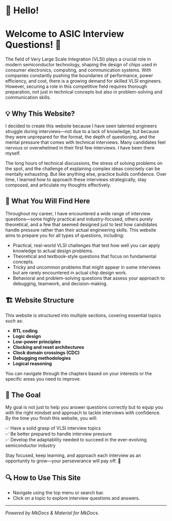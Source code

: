 # 👋 Hello!
# Welcome to ASIC Interview Questions! 🚀

The field of Very Large Scale Integration (VLSI) plays a crucial role in modern semiconductor technology, shaping the design of chips used in consumer electronics, computing, and communication systems. With companies constantly pushing the boundaries of performance, power efficiency, and cost, there is a growing demand for skilled VLSI engineers. However, securing a role in this competitive field requires thorough preparation, not just in technical concepts but also in problem-solving and communication skills.

## 💡 Why This Website?

I decided to create this website because I have seen talented engineers struggle during interviews—not due to a lack of knowledge, but because they were unprepared for the format, the depth of questioning, and the mental pressure that comes with technical interviews. Many candidates feel nervous or overwhelmed in their first few interviews. I have been there myself. 

The long hours of technical discussions, the stress of solving problems on the spot, and the challenge of explaining complex ideas concisely can be mentally exhausting. But like anything else, practice builds confidence. Over time, I learned how to approach these interviews strategically, stay composed, and articulate my thoughts effectively.

## 🎯 What You Will Find Here

Throughout my career, I have encountered a wide range of interview questions—some highly practical and industry-focused, others purely theoretical, and a few that seemed designed just to test how candidates handle pressure rather than their actual engineering skills. This website aims to prepare you for all types of questions, including:

- Practical, real-world VLSI challenges that test how well you can apply knowledge to actual design problems.
- Theoretical and textbook-style questions that focus on fundamental concepts.
- Tricky and uncommon problems that might appear in some interviews but are rarely encountered in actual chip design work.
- Behavioral and problem-solving questions that assess your approach to debugging, teamwork, and decision-making.

## 🏗️ Website Structure

This website is structured into multiple sections, covering essential topics such as:

- **RTL coding**  
- **Logic design**  
- **Low-power principles**  
- **Clocking and reset architectures**  
- **Clock domain crossings (CDC)**  
- **Debugging methodologies**  
- **Logical reasoning**  

You can navigate through the chapters based on your interests or the specific areas you need to improve.

## 🚀 The Goal

My goal is not just to help you answer questions correctly but to equip you with the right mindset and approach to tackle interviews with confidence. By the time you finish this website, you will:

✅ Have a solid grasp of VLSI interview topics  
✅ Be better prepared to handle interview pressure  
✅ Develop the adaptability needed to succeed in the ever-evolving semiconductor industry  

Stay focused, keep learning, and approach each interview as an opportunity to grow—your perseverance will pay off. 💪

## 🔍 **How to Use This Site**

- Navigate using the top menu or search bar.
- Click on a topic to explore interview questions and answers.

---

*Powered by MkDocs & Material for MkDocs.*